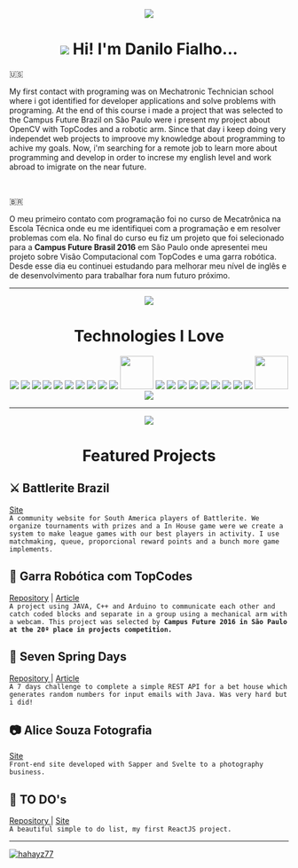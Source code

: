 <div align='center'>
<img src="https://img.icons8.com/clouds/200/null/shrug-emoticon.png"/>
<h1 align="center"> <img src="https://img.icons8.com/color/68/null/tanjiro-kamado.png"/> Hi! I'm Danilo Fialho...</h1>
</div>
 
🇺🇸<p> My first contact with programing was on Mechatronic Technician school where i got identified for developer applications and solve problems with programing. At the end of this course i made a project that was selected to the Campus Future Brazil on São Paulo were i present my project about OpenCV with TopCodes and a robotic arm. Since that day i keep doing very independet web projects to improove my knowledge about programming to achive my goals. Now, i'm searching for a remote job to learn more about programming and develop in order to increse my english level and work abroad to imigrate on the near future.</p>

<br/>

🇧🇷<p> O meu primeiro contato com programação foi no curso de Mecatrônica na Escola Técnica onde eu me identifiquei com a programação e em resolver problemas com ela. No final do curso eu fiz um projeto que foi selecionado para a <strong>Campus Future Brasil 2016</strong> em São Paulo onde apresentei meu projeto sobre Visão Computacional com TopCodes e uma garra robótica. Desde esse dia eu continuei estudando para melhorar meu nível de inglês e de desenvolvimento para trabalhar fora num futuro próximo.</p>

<hr/>

<div align='center'>
<img src="https://img.icons8.com/clouds/200/null/in-love.png"/>
<h1 align='center'>Technologies I Love</h1>
</div>

<div align='center'>
 <img src="https://img.icons8.com/color/60/null/javascript--v1.png"/> <img src="https://img.icons8.com/fluency/60/null/typescript--v1.png"/> <img src="https://img.icons8.com/color/60/null/c-programming.png"/> <img src="https://img.icons8.com/fluency/60/null/c-plus-plus-logo.png"/> <img src="https://img.icons8.com/color/60/null/java-coffee-cup-logo--v1.png"/> <img src="https://img.icons8.com/color/60/null/spring-logo.png"/> <img src="https://img.icons8.com/fluency/60/null/node-js.png"/> <img src="https://img.icons8.com/officel/60/null/react.png"/> <img src="https://img.icons8.com/color/60/null/nextjs.png"/> <img src="https://img.icons8.com/doodle/60/null/svetle.png"/> <img src="https://bestofjs.org/logos/sapper.dark.svg" width="60px" height="60px"/> <img src="https://img.icons8.com/color/60/null/mongodb.png"/> <img src="https://img.icons8.com/color/60/null/postgreesql.png"/> <img src="https://img.icons8.com/color/60/null/css3.png"/> <img src="https://img.icons8.com/color/60/null/sass.png"/> <img src="https://img.icons8.com/color/60/null/tailwindcss.png"/> <img src="https://img.icons8.com/color/60/null/bootstrap.png"/> <img src="https://img.icons8.com/external-tal-revivo-color-tal-revivo/60/null/external-html-5-is-a-software-solution-stack-that-defines-the-properties-and-behaviors-of-web-page-logo-color-tal-revivo.png"/> <img src="https://img.icons8.com/color/60/null/git.png"/> <img src="https://img.icons8.com/color/60/null/opencv.png"/> <img src="https://upload.wikimedia.org/wikipedia/commons/9/96/Socket-io.svg" width="60px" height="60px"/> <img src="https://img.icons8.com/color/60/null/arduino.png"/>

</div> 

<hr/>

<div align='center'>
<img src="https://img.icons8.com/clouds/200/null/project-setup.png"/>
<h1 align='center'> Featured Projects </h1>
</div>

<h2> ⚔️ Battlerite Brazil</h2>
<a href='https://battleritebrasil.netlify.app' target='_blank'>Site</a>
<br/>
<code>A community website for South America players of Battlerite. We organize tournaments with prizes and a In House game were we create a system to make league games with our best players in activity. I use matchmaking, queue, proporcional reward points and a bunch more game implements.</code>
<br/>

<h2> 🤖 Garra Robótica com TopCodes</h2>
<a href='https://github.com/hahayz77/GarraRobotica_TopCodes_OPENCV' target='_blank'>Repository</a> | <a href='https://github.com/hahayz77/GarraRobotica_TopCodes_OPENCV/blob/main/Projeto%20Garra%20Robótica%20%2B%20TopCode/GARRA%20ROBÓTICA%20E%20VISÃO%20COMPUTACIONAL%20COM%20TOPCONDES.pdf'>Article</a>
<br/>
<code>A project using JAVA, C++ and Arduino to communicate each other and catch coded blocks and separate in a group using a mechanical arm with a webcam. This project was selected by <strong>Campus Future 2016 in São Paulo at the 20º place in projects competition.</strong></code>
<br/>

<h2> 🍁 Seven Spring Days</h2>
<a href='https://github.com/hahayz77/SpringPostgreOrange/'> Repository </a> | <a href='https://github.com/hahayz77/SpringPostgreOrange/blob/master/Seven%20Spring%20Days.pdf' target='_blank'>Article</a>
<br/>
<code>A 7 days challenge to complete a simple REST API for a bet house which generates random numbers for input emails with Java. Was very hard but i did!</code>
<br/>

<h2> 📷 Alice Souza Fotografia</h2>
<a href='https://www.alicesouzafotografia.com.br' target='_blank'>Site </a>
<br/>
<code>Front-end site developed with Sapper and Svelte to a photography business.</code>
<br/>

<h2> 📌 TO DO's</h2>
<a href='https://github.com/hahayz77/todosListReact' target='_blank'>Repository </a> | <a href='https://hahayz77.github.io/todosListReact/'> Site</a>
<br/>
<code>A beautiful simple to do list, my first ReactJS project.</code>
<br/>


<hr/>

[![hahayz77](https://github-readme-stats.vercel.app/api/top-langs/?username=hahayz77&hide=html&layout=compact&theme=dark)](https://github.com/anuraghazra/github-readme-stats)
<!-- [![card](https://github-readme-stats.vercel.app/api?username=hahayz77&theme=highcontrast&show_icons=true)](https://github.com/anuraghazra/github-readme-stats) -->

